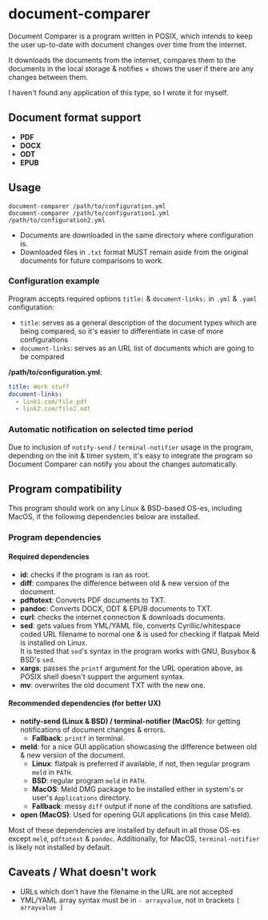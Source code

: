 # document-comparer

Document Comparer is a program written in POSIX, which intends to keep the user up-to-date with document changes over time from the internet.

It downloads the documents from the internet, compares them to the documents in the local storage & notifies + shows the user if there are any changes between them.

I haven't found any application of this type, so I wrote it for myself.

## Document format support

- **PDF**
- **DOCX**
- **ODT**
- **EPUB**

## Usage

```
document-comparer /path/to/configuration.yml
document-comparer /path/to/configuration1.yml /path/to/configuration2.yml
```

- Documents are downloaded in the same directory where configuration is.
- Downloaded files in `.txt` format MUST remain aside from the original documents for future comparisons to work.

### Configuration example

Program accepts required options `title:` & `document-links:` in `.yml` & `.yaml` configuration:
  - `title`: serves as a general description of the document types which are being compared, so it's easier to differentiate in case of more configurations
  - `document-links`: serves as an URL list of documents which are going to be compared

**/path/to/configuration.yml**:
```yaml
title: Work stuff
document-links:
  - link1.com/file.pdf
  - link2.com/file2.odt
```

### Automatic notification on selected time period

Due to inclusion of `notify-send` / `terminal-notifier` usage in the program, depending on the init & timer system, it's easy to integrate the program so Document Comparer can notify you about the changes automatically.

## Program compatibility

This program should work on any Linux & BSD-based OS-es, including MacOS, if the following dependencies below are installed.

### Program dependencies

#### Required dependencies
- **id**: checks if the program is ran as root.
- **diff**: compares the difference between old & new version of the document.
- **pdftotext**: Converts PDF documents to TXT.
- **pandoc**: Converts DOCX, ODT & EPUB documents to TXT.
- **curl**: checks the internet connection & downloads documents.
- **sed**: gets values from YML/YAML file, converts Cyrillic/whitespace coded URL filename to normal one & is used for checking if flatpak Meld is installed on Linux.  
  It is tested that `sed`'s syntax in the program works with GNU, Busybox & BSD's `sed`.
- **xargs**: passes the `printf` argument for the URL operation above, as POSIX shell doesn't support the argument syntax.
- **mv**: overwrites the old document TXT with the new one.

#### Recommended dependencies (for better UX)
- **notify-send (Linux & BSD) / terminal-notifier (MacOS)**: for getting notifications of document changes & errors.
  - **Fallback**: `printf` in terminal.
- **meld**: for a nice GUI application showcasing the difference between old & new version of the document.
  - **Linux**: flatpak is preferred if available, if not, then regular program `meld` in `PATH`.
  - **BSD**: regular program `meld` in `PATH`.
  - **MacOS**: Meld DMG package to be installed either in system's or user's `Applications` directory.
  - **Fallback**: messy `diff` output if none of the conditions are satisfied.
- **open (MacOS)**: Used for opening GUI applications (in this case Meld).

Most of these dependencies are installed by default in all those OS-es except `meld`, `pdftotext` & `pandoc`. Additionally, for MacOS, `terminal-notifier` is likely not installed by default.

## Caveats / What doesn't work

- URLs which don't have the filename in the URL are not accepted
- YML/YAML array syntax must be in `- arrayvalue`, not in brackets `[ arrayvalue ]`
